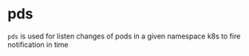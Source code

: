 # pds
`pds` is used for listen changes of pods in a given namespace k8s to fire notification in time
